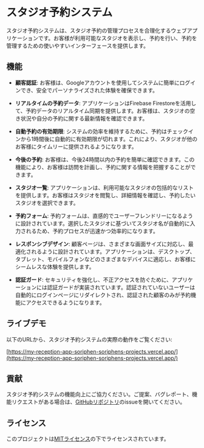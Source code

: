 # スタジオ予約システム

スタジオ予約システムは、スタジオ予約の管理プロセスを合理化するウェブアプリケーションです。お客様が利用可能なスタジオを表示し、予約を行い、予約を管理するための使いやすいインターフェースを提供します。

## 機能

- **顧客認証**: お客様は、Googleアカウントを使用してシステムに簡単にログインでき、安全でパーソナライズされた体験を確保できます。

- **リアルタイムの予約データ**: アプリケーションはFirebase Firestoreを活用して、予約データのリアルタイム同期を提供します。お客様は、スタジオの空き状況や自分の予約に関する最新情報を確認できます。

- **自動予約の有効期限**: システムの効率を維持するために、予約はチェックインから1時間後に自動的に有効期限が切れます。これにより、スタジオが他のお客様にタイムリーに提供されるようになります。

- **今後の予約**: お客様は、今後24時間以内の予約を簡単に確認できます。この機能により、お客様は訪問を計画し、予約に関する情報を把握することができます。

- **スタジオ一覧**: アプリケーションは、利用可能なスタジオの包括的なリストを提供します。お客様はスタジオを閲覧し、詳細情報を確認し、予約したいスタジオを選択できます。

- **予約フォーム**: 予約フォームは、直感的でユーザーフレンドリーになるように設計されています。選択したスタジオに基づいてスタジオ名が自動的に入力されるため、予約プロセスが迅速かつ効率的になります。

- **レスポンシブデザイン**: 顧客ページは、さまざまな画面サイズに対応し、最適化されるように設計されています。アプリケーションは、デスクトップ、タブレット、モバイルフォンなどのさまざまなデバイスに適応し、お客様にシームレスな体験を提供します。

- **認証ガード**: セキュリティを強化し、不正アクセスを防ぐために、アプリケーションには認証ガードが実装されています。認証されていないユーザーは自動的にログインページにリダイレクトされ、認証された顧客のみが予約機能にアクセスできるようになります。

## ライブデモ

以下のURLから、スタジオ予約システムの実際の動作をご覧ください:

[https://my-reception-app-soriphen-soriphens-projects.vercel.app/](https://my-reception-app-soriphen-soriphens-projects.vercel.app/)

## 貢献

スタジオ予約システムの機能向上にご協力ください。ご提案、バグレポート、機能リクエストがある場合は、[GitHubリポジトリ](https://github.com/your-username/studio-reservation-system)のissueを開いてください。

## ライセンス

このプロジェクトは[MITライセンス](LICENSE)の下でライセンスされています。
